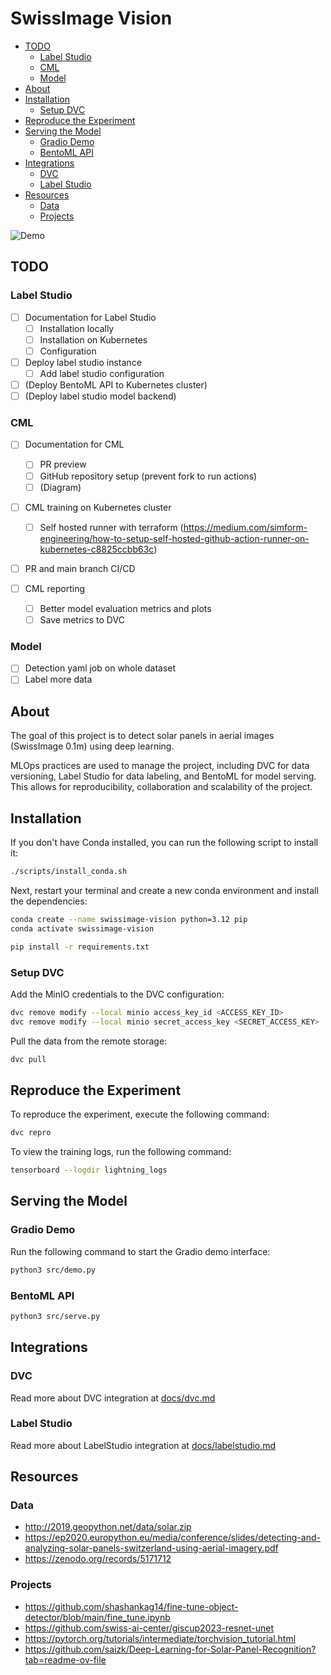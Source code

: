 # SwissImage Vision

- [TODO](#todo)
  - [Label Studio](#label-studio)
  - [CML](#cml)
  - [Model](#model)
- [About](#about)
- [Installation](#installation)
  - [Setup DVC](#setup-dvc)
- [Reproduce the Experiment](#reproduce-the-experiment)
- [Serving the Model](#serving-the-model)
  - [Gradio Demo](#gradio-demo)
  - [BentoML API](#bentoml-api)
- [Integrations](#integrations)
  - [DVC](#dvc)
  - [Label Studio](#label-studio-1)
- [Resources](#resources)
  - [Data](#data)
  - [Projects](#projects)

![Demo](media/demo.png)

## TODO

### Label Studio

- [ ] Documentation for Label Studio
  - [ ] Installation locally
  - [ ] Installation on Kubernetes
  - [ ] Configuration

- [ ] Deploy label studio instance
  - [ ] Add label studio configuration

- [ ] (Deploy BentoML API to Kubernetes cluster)
- [ ] (Deploy label studio model backend)

### CML

- [ ] Documentation for CML
  - [ ] PR preview
  - [ ] GitHub repository setup (prevent fork to run actions)
  - [ ] (Diagram)

- [ ] CML training on Kubernetes cluster
  - [ ] Self hosted runner with terraform (https://medium.com/simform-engineering/how-to-setup-self-hosted-github-action-runner-on-kubernetes-c8825ccbb63c)

- [ ] PR and main branch CI/CD

- [ ] CML reporting
  - [ ] Better model evaluation metrics and plots
  - [ ] Save metrics to DVC

### Model

- [ ] Detection yaml job on whole dataset
- [ ] Label more data

## About

The goal of this project is to detect solar panels in aerial images (SwissImage 0.1m) using deep learning.

MLOps practices are used to manage the project, including DVC for data versioning, Label Studio for data labeling, and BentoML for model serving. This allows for reproducibility, collaboration and scalability of the project.

## Installation

If you don't have Conda installed, you can run the following script to install it:

```bash
./scripts/install_conda.sh
```

Next, restart your terminal and create a new conda environment and install the dependencies:

```bash
conda create --name swissimage-vision python=3.12 pip
conda activate swissimage-vision
```

```bash
pip install -r requirements.txt
```

### Setup DVC

Add the MinIO credentials to the DVC configuration:

```bash
dvc remove modify --local minio access_key_id <ACCESS_KEY_ID>
dvc remove modify --local minio secret_access_key <SECRET_ACCESS_KEY>
```

Pull the data from the remote storage:

```bash
dvc pull
```

## Reproduce the Experiment

To reproduce the experiment, execute the following command:

```bash
dvc repro
```

To view the training logs, run the following command:

```bash
tensorboard --logdir lightning_logs
```

## Serving the Model

### Gradio Demo

Run the following command to start the Gradio demo interface:

```bash
python3 src/demo.py
```

### BentoML API

```bash
python3 src/serve.py
```

## Integrations

### DVC

Read more about DVC integration at [docs/dvc.md](docs/dvc.md)

### Label Studio

Read more about LabelStudio integration at [docs/labelstudio.md](docs/labelstudio.md)

## Resources

### Data

- http://2019.geopython.net/data/solar.zip
- https://ep2020.europython.eu/media/conference/slides/detecting-and-analyzing-solar-panels-switzerland-using-aerial-imagery.pdf
- https://zenodo.org/records/5171712

### Projects

- https://github.com/shashankag14/fine-tune-object-detector/blob/main/fine_tune.ipynb
- https://github.com/swiss-ai-center/giscup2023-resnet-unet
- https://pytorch.org/tutorials/intermediate/torchvision_tutorial.html
- https://github.com/saizk/Deep-Learning-for-Solar-Panel-Recognition?tab=readme-ov-file
